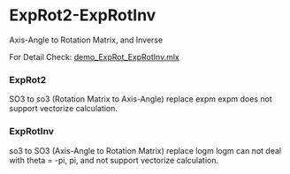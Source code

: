 # ExpRot2-ExpRotInv
 Axis-Angle to Rotation Matrix, and Inverse

For Detail Check: <u>demo_ExpRot_ExpRotInv.mlx</u>



### ExpRot2

SO3 to so3 (Rotation Matrix to Axis-Angle)
replace expm
expm does not support vectorize calculation.



### ExpRotInv

so3 to SO3 (Axis-Angle to Rotation Matrix)
replace logm
logm can not deal with theta = -pi, pi, and not support vectorize calculation.
